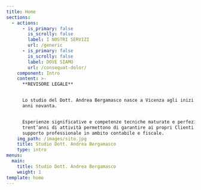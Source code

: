 ```yaml
---
title: Home
sections:
  - actions:
      - is_primary: false
        is_scrolly: false
        label: I NOSTRI SERVIZI
        url: /generic
      - is_primary: false
        is_scrolly: false
        label: DOVE SIAMO
        url: /consequat-dolor/
    component: Intro
    content: >-
      **REVISORE LEGALE**


      Lo studio del Dott. Andrea Bergamasco nasce a Vicenza agli inizi degli
      anni novanta.


      Esperienze significative e competenze tecniche maturate e perfezionate in
      trent’anni di attività permettono di garantire ai propri Clienti un
      supporto professionale in ambito contabile e fiscale.
    img_path: /images/sito.jpg
    title: Studio Dott. Andrea Bergamasco
    type: intro
menus:
  main:
    title: Studio Dott. Andrea Bergamasco
    weight: 1
template: home
---
```


